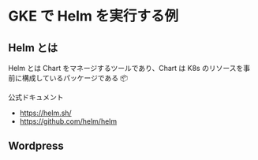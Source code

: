 # GKE で Helm を実行する例

## Helm とは

Helm とは Chart をマネージするツールであり、Chart は K8s のリソースを事前に構成しているパッケージである :package:


公式ドキュメント

+ https://helm.sh/
+ https://github.com/helm/helm

## Wordpress

